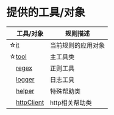 # 提供的工具/对象

| &nbsp;&nbsp;&nbsp;&nbsp;工具/对象 | 规则描述 |
| ------------ | ------------ |
| ☆[it](tools/it.md) | 当前规则的应用对象 |
| ☆[tool](tools/tool.md) | 主工具类 |
| &nbsp;&nbsp;&nbsp;&nbsp;[regex](tools/regex.md) | 正则工具 |
| &nbsp;&nbsp;&nbsp;&nbsp;[logger](tools/logger.md) | 日志工具 |
| &nbsp;&nbsp;&nbsp;&nbsp;[helper](tools/helper.md) | 特殊帮助类 |
| &nbsp;&nbsp;&nbsp;&nbsp;[httpClient](tools/httpClient.md) | http相关帮助类 |